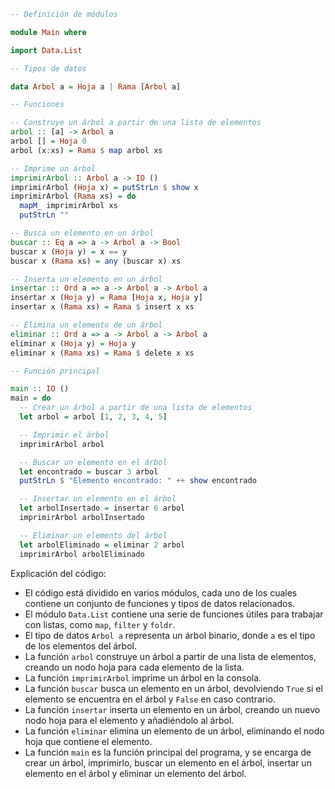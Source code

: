 ```haskell
-- Definición de módulos

module Main where

import Data.List

-- Tipos de datos

data Arbol a = Hoja a | Rama [Arbol a]

-- Funciones

-- Construye un árbol a partir de una lista de elementos
arbol :: [a] -> Arbol a
arbol [] = Hoja 0
arbol (x:xs) = Rama $ map arbol xs

-- Imprime un árbol
imprimirArbol :: Arbol a -> IO ()
imprimirArbol (Hoja x) = putStrLn $ show x
imprimirArbol (Rama xs) = do
  mapM_ imprimirArbol xs
  putStrLn ""

-- Busca un elemento en un árbol
buscar :: Eq a => a -> Arbol a -> Bool
buscar x (Hoja y) = x == y
buscar x (Rama xs) = any (buscar x) xs

-- Inserta un elemento en un árbol
insertar :: Ord a => a -> Arbol a -> Arbol a
insertar x (Hoja y) = Rama [Hoja x, Hoja y]
insertar x (Rama xs) = Rama $ insert x xs

-- Elimina un elemento de un árbol
eliminar :: Ord a => a -> Arbol a -> Arbol a
eliminar x (Hoja y) = Hoja y
eliminar x (Rama xs) = Rama $ delete x xs

-- Función principal

main :: IO ()
main = do
  -- Crear un árbol a partir de una lista de elementos
  let arbol = arbol [1, 2, 3, 4, 5]

  -- Imprimir el árbol
  imprimirArbol arbol

  -- Buscar un elemento en el árbol
  let encontrado = buscar 3 arbol
  putStrLn $ "Elemento encontrado: " ++ show encontrado

  -- Insertar un elemento en el árbol
  let arbolInsertado = insertar 6 arbol
  imprimirArbol arbolInsertado

  -- Eliminar un elemento del árbol
  let arbolEliminado = eliminar 2 arbol
  imprimirArbol arbolEliminado
```

Explicación del código:

* El código está dividido en varios módulos, cada uno de los cuales contiene un conjunto de funciones y tipos de datos relacionados.
* El módulo `Data.List` contiene una serie de funciones útiles para trabajar con listas, como `map`, `filter` y `foldr`.
* El tipo de datos `Arbol a` representa un árbol binario, donde `a` es el tipo de los elementos del árbol.
* La función `arbol` construye un árbol a partir de una lista de elementos, creando un nodo hoja para cada elemento de la lista.
* La función `imprimirArbol` imprime un árbol en la consola.
* La función `buscar` busca un elemento en un árbol, devolviendo `True` si el elemento se encuentra en el árbol y `False` en caso contrario.
* La función `insertar` inserta un elemento en un árbol, creando un nuevo nodo hoja para el elemento y añadiéndolo al árbol.
* La función `eliminar` elimina un elemento de un árbol, eliminando el nodo hoja que contiene el elemento.
* La función `main` es la función principal del programa, y se encarga de crear un árbol, imprimirlo, buscar un elemento en el árbol, insertar un elemento en el árbol y eliminar un elemento del árbol.